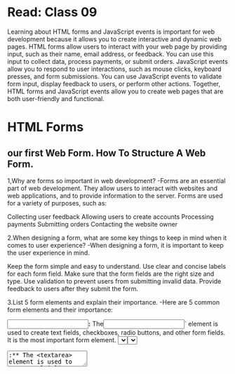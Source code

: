 
# Read: Class 09
Learning about HTML forms and JavaScript events is important for web development because it allows you to create interactive and dynamic web pages.
HTML forms allow users to interact with your web page by providing input, such as their name, email address, or feedback. You can use this input to collect data, process payments, or submit orders.
JavaScript events allow you to respond to user interactions, such as mouse clicks, keyboard presses, and form submissions. You can use JavaScript events to validate form input, display feedback to users, or perform other actions.
Together, HTML forms and JavaScript events allow you to create web pages that are both user-friendly and functional.

# HTML Forms
## our first Web Form. How To Structure A Web Form.

1,Why are forms so important in web development?
-Forms are an essential part of web development. They allow users to interact with websites and web applications, and to provide information to the server. Forms are used for a variety of purposes, such as:

Collecting user feedback
Allowing users to create accounts
Processing payments
Submitting orders
Contacting the website owner

2.When designing a form, what are some key things to keep in mind when it comes to user experience?
-When designing a form, it is important to keep the user experience in mind.

Keep the form simple and easy to understand.
Use clear and concise labels for each form field.
Make sure that the form fields are the right size and type.
Use validation to prevent users from submitting invalid data.
Provide feedback to users after they submit the form.

3.List 5 form elements and explain their importance.
-Here are 5 common form elements and their importance:

**<input>:** The<input>` element is used to create text fields, checkboxes, radio buttons, and other form fields. It is the most important form element.
<select>:** The <select> element is used to create dropdown lists. It is useful for allowing users to select one option from a list of options.
<textarea>:** The <textarea> element is used to create multi-line text fields. It is useful for collecting user feedback, descriptions, and other long pieces of text.
<button>:** The <button> element is used to create buttons. Buttons can be used to submit forms, reset forms, or perform other actions.
<fieldset>:** The <fieldset> element is used to group related form fields together. It can also be used to add a label and border to a group of form fields.


##Learn JS
##Introduction To Events.

1,How would you describe events to a non-technical friend?
-Events are things that happen on a web page. For example, when a user clicks a button, that is an event. When a user moves the mouse over an element, that is also an event.

Events can be used to trigger actions on a web page. For example, you can use an event to make an element appear or disappear, or to change the content of an element.

2.When using the addEventListener() method, what 2 arguments will you need to provide?
-To use the addEventListener() method, you need to provide two arguments:

The event type: This is the type of event that you want to listen for. For example, if you want to listen for clicks, you would use the click event type.
The event listener function: This is the function that you want to be called when the event is triggered.


3,Describe the event object. Why is the target within the event object useful?
-The event object contains information about the event that has been triggered. The target property of the event object contains the element that triggered the event.

The target property is useful because it allows you to identify the specific element that triggered the event. This can be useful if you have multiple elements on your web page that can trigger the same event.


4.What is the difference between event bubbling and event capturing?
-Event bubbling and event capturing are two different ways of handling events in JavaScript.

Event bubbling is the default behavior in JavaScript. When an event is triggered, it bubbles up the DOM tree until it reaches the document element.

Event capturing is the opposite of event bubbling. When an event is triggered, it is captured by the deepest element in the DOM tree that is listening for the event.

Event capturing can be useful if you need to stop an event from bubbling up the DOM tree. For example, you might want to use event capturing to stop a click event from bubbling up to the document element.

